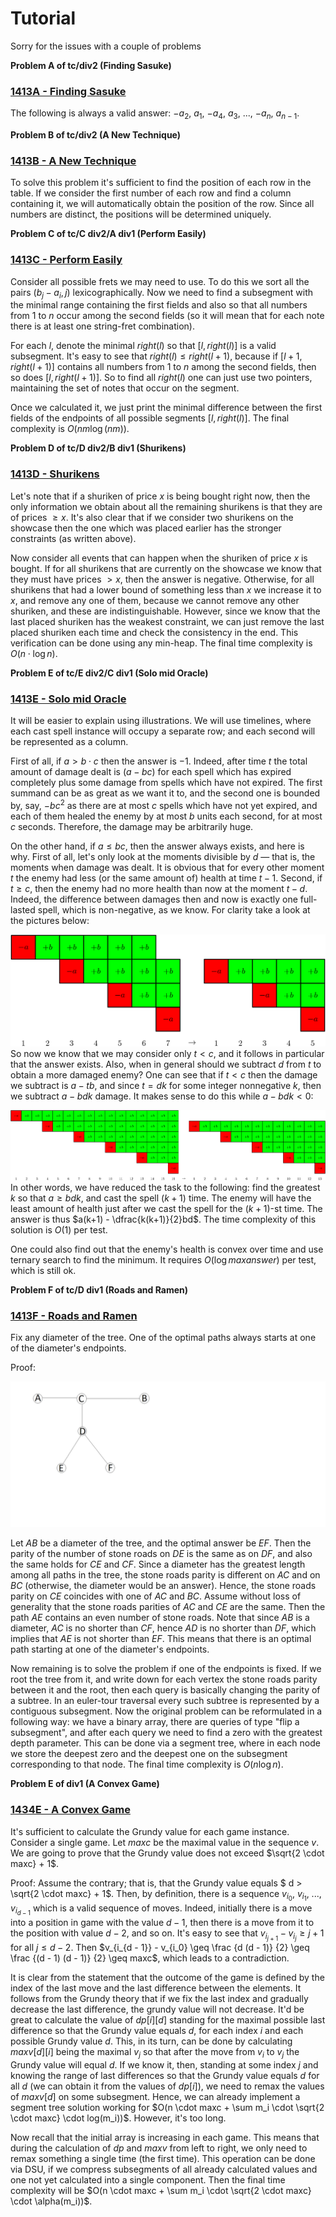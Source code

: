 # Tutorial

Sorry for the issues with a couple of problems

 **Problem A of tc/div2 (Finding Sasuke)**
### [1413A - Finding Sasuke](https://codeforces.com/contest/1413/problem/A "Technocup 2021 - Elimination Round 1")

The following is always a valid answer: $-a_2$, $a_1$, $-a_4$, $a_3$, ..., $-a_n$, $a_{n-1}$.

 **Problem B of tc/div2 (A New Technique)**
### [1413B - A New Technique](https://codeforces.com/contest/1413/problem/B "Technocup 2021 - Elimination Round 1")

To solve this problem it's sufficient to find the position of each row in the table. If we consider the first number of each row and find a column containing it, we will automatically obtain the position of the row. Since all numbers are distinct, the positions will be determined uniquely.

 **Problem C of tc/C div2/A div1 (Perform Easily)**
### [1413C - Perform Easily](https://codeforces.com/contest/1413/problem/C "Technocup 2021 - Elimination Round 1")

Consider all possible frets we may need to use. To do this we sort all the pairs $(b_j - a_i, j)$ lexicographically. Now we need to find a subsegment with the minimal range containing the first fields and also so that all numbers from $1$ to $n$ occur among the second fields (so it will mean that for each note there is at least one string-fret combination).

For each $l$, denote the minimal $right(l)$ so that $[l, right(l)]$ is a valid subsegment. It's easy to see that $right(l) \leq right(l + 1)$, because if $[l + 1, right(l + 1)]$ contains all numbers from $1$ to $n$ among the second fields, then so does $[l, right(l + 1)]$. So to find all $right(l)$ one can just use two pointers, maintaining the set of notes that occur on the segment.

Once we calculated it, we just print the minimal difference between the first fields of the endpoints of all possible segments $[l, right(l)]$. The final complexity is $O(nm\log(nm))$.

 **Problem D of tc/D div2/B div1 (Shurikens)**
### [1413D - Shurikens](https://codeforces.com/contest/1413/problem/D "Technocup 2021 - Elimination Round 1")

Let's note that if a shuriken of price $x$ is being bought right now, then the only information we obtain about all the remaining shurikens is that they are of prices $\geq x$. It's also clear that if we consider two shurikens on the showcase then the one which was placed earlier has the stronger constraints (as written above).

Now consider all events that can happen when the shuriken of price $x$ is bought. If for all shurikens that are currently on the showcase we know that they must have prices $> x$, then the answer is negative. Otherwise, for all shurikens that had a lower bound of something less than $x$ we increase it to $x$, and remove any one of them, because we cannot remove any other shuriken, and these are indistinguishable. However, since we know that the last placed shuriken has the weakest constraint, we can just remove the last placed shuriken each time and check the consistency in the end. This verification can be done using any min-heap. The final time complexity is $O(n \cdot \log{n})$.

 **Problem E of tc/E div2/C div1 (Solo mid Oracle)**
### [1413E - Solo mid Oracle](https://codeforces.com/contest/1413/problem/E "Technocup 2021 - Elimination Round 1")

It will be easier to explain using illustrations. We will use timelines, where each cast spell instance will occupy a separate row; and each second will be represented as a column.

First of all, if $a > b\cdot c$ then the answer is $-1$. Indeed, after time $t$ the total amount of damage dealt is $(a - bc)$ for each spell which has expired completely plus some damage from spells which have not expired. The first summand can be as great as we want it to, and the second one is bounded by, say, $-bc^2$ as there are at most $c$ spells which have not yet expired, and each of them healed the enemy by at most $b$ units each second, for at most $c$ seconds. Therefore, the damage may be arbitrarily huge.

On the other hand, if $a\leq bc$, then the answer always exists, and here is why. First of all, let's only look at the moments divisible by $d$ — that is, the moments when damage was dealt. It is obvious that for every other moment $t$ the enemy had less (or the same amount of) health at time $t-1$. Second, if $t\geq c$, then the enemy had no more health than now at the moment $t-d$. Indeed, the difference between damages then and now is exactly one full-lasted spell, which is non-negative, as we know. For clarity take a look at the pictures below:

 ![](images/ba07069209d6dc2629fdda1d33c0ad48fddba9d6.png) So now we know that we may consider only $t < c$, and it follows in particular that the answer exists. Also, when in general should we subtract $d$ from $t$ to obtain a more damaged enemy? One can see that if $t < c$ then the damage we subtract is $a - tb$, and since $t = dk$ for some integer nonnegative $k$, then we subtract $a - bdk$ damage. It makes sense to do this while $a - bdk < 0$:

 ![](images/f5b68d4d1802be79d55ad554586bcbc987cb3efa.png) In other words, we have reduced the task to the following: find the greatest $k$ so that $a \geq bdk$, and cast the spell $(k+1)$ time. The enemy will have the least amount of health just after we cast the spell for the $(k+1)$-st time. The answer is thus $a(k+1) - \dfrac{k(k+1)}{2}bd$. The time complexity of this solution is $O(1)$ per test.

One could also find out that the enemy's health is convex over time and use ternary search to find the minimum. It requires $O(\log{maxanswer})$ per test, which is still ok.

 **Problem F of tc/D div1 (Roads and Ramen)**
### [1413F - Roads and Ramen](https://codeforces.com/contest/1413/problem/F "Technocup 2021 - Elimination Round 1")

Fix any diameter of the tree. One of the optimal paths always starts at one of the diameter's endpoints.

Proof:

![](images/cefad1fd7330dcad0b67dfa175d4053595fa1213.png)

Let $AB$ be a diameter of the tree, and the optimal answer be $EF$. Then the parity of the number of stone roads on $DE$ is the same as on $DF$, and also the same holds for $CE$ and $CF$. Since a diameter has the greatest length among all paths in the tree, the stone roads parity is different on $AC$ and on $BC$ (otherwise, the diameter would be an answer). Hence, the stone roads parity on $CE$ coincides with one of $AC$ and $BC$. Assume without loss of generality that the stone roads parities of $AC$ and $CE$ are the same. Then the path $AE$ contains an even number of stone roads. Note that since $AB$ is a diameter, $AC$ is no shorter than $CF$, hence $AD$ is no shorter than $DF$, which implies that $AE$ is not shorter than $EF$. This means that there is an optimal path starting at one of the diameter's endpoints.

Now remaining is to solve the problem if one of the endpoints is fixed. If we root the tree from it, and write down for each vertex the stone roads parity between it and the root, then each query is basically changing the parity of a subtree. In an euler-tour traversal every such subtree is represented by a contiguous subsegment. Now the original problem can be reformulated in a following way: we have a binary array, there are queries of type "flip a subsegment", and after each query we need to find a zero with the greatest depth parameter. This can be done via a segment tree, where in each node we store the deepest zero and the deepest one on the subsegment corresponding to that node. The final time complexity is $O(n\log{n})$.

 **Problem E of div1 (A Convex Game)**
### [1434E - A Convex Game](../problems/E._A_Convex_Game.md "Codeforces Round 679 (Div. 1, based on Technocup 2021 Elimination Round 1)")

It's sufficient to calculate the Grundy value for each game instance. Consider a single game. Let $maxc$ be the maximal value in the sequence $v$. We are going to prove that the Grundy value does not exceed $\sqrt{2 \cdot maxc} + 1$. 

Proof: Assume the contrary; that is, that the Grundy value equals $ d > \sqrt{2 \cdot maxc} + 1$. Then, by definition, there is a sequence $v_{i_0}$, $v_{i_1}$, ..., $v_{i_{d - 1}}$ which is a valid sequence of moves. Indeed, initially there is a move into a position in game with the value $d - 1$, then there is a move from it to the position with value $d - 2$, and so on. It's easy to see that $v_{i_{j + 1}} - v_{i_j} \geq j + 1$ for all $j\leq d - 2$. Then $v_{i_{d - 1}} - v_{i_0} \geq \frac {d (d - 1)} {2} \geq \frac {(d - 1) (d - 1)} {2} \geq maxc$, which leads to a contradiction.

It is clear from the statement that the outcome of the game is defined by the index of the last move and the last difference between the elements. It follows from the Grundy theory that if we fix the last index and gradually decrease the last difference, the grundy value will not decrease. It'd be great to calculate the value of $dp[i][d]$ standing for the maximal possible last difference so that the Grundy value equals $d$, for each index $i$ and each possible Grundy value $d$. This, in its turn, can be done by calculating $maxv[d][i]$ being the maximal $v_j$ so that after the move from $v_i$ to $v_j$ the Grundy value will equal $d$. If we know it, then, standing at some index $j$ and knowing the range of last differences so that the Grundy value equals $d$ for all $d$ (we can obtain it from the values of $dp[i]$), we need to remax the values of $maxv[d]$ on some subsegment. Hence, we can already implement a segment tree solution working for $O(n \cdot maxc + \sum m_i \cdot \sqrt{2 \cdot maxc} \cdot log(m_i))$. However, it's too long.

Now recall that the initial array is increasing in each game. This means that during the calculation of $dp$ and $maxv$ from left to right, we only need to remax something a single time (the first time). This operation can be done via DSU, if we compress subsegments of all already calculated values and one not yet calculated into a single component. Then the final time complexity will be $O(n \cdot maxc + \sum m_i \cdot \sqrt{2 \cdot maxc} \cdot \alpha(m_i))$.

